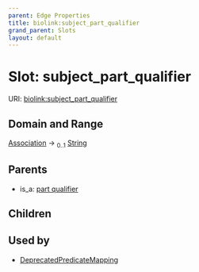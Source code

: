 ```yaml
---
parent: Edge Properties
title: biolink:subject_part_qualifier
grand_parent: Slots
layout: default
---
```


# Slot: subject_part_qualifier




URI: [biolink:subject_part_qualifier](https://w3id.org/biolink/vocab/subject_part_qualifier)

## Domain and Range

[Association](Association.md) ->  <sub>0..1</sub> [String](types/String.md)

## Parents

 *  is_a: [part qualifier](part_qualifier.md)

## Children


## Used by

 * [DeprecatedPredicateMapping](DeprecatedPredicateMapping.md)
